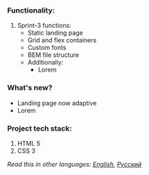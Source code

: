 ### Functionality: 
1. Sprint-3 functions:
    * Static landing page
    * Grid and flex containers
    * Custom fonts
    * BEM file structure
    * Additionally:
      * Lorem
### What's new?
  * Landing page now adaptive
  * Lorem
### Project tech stack:
1. HTML 5
2. CSS 3

*Read this in other languages: [English](README.md), [Русский](README.ru.md)*

